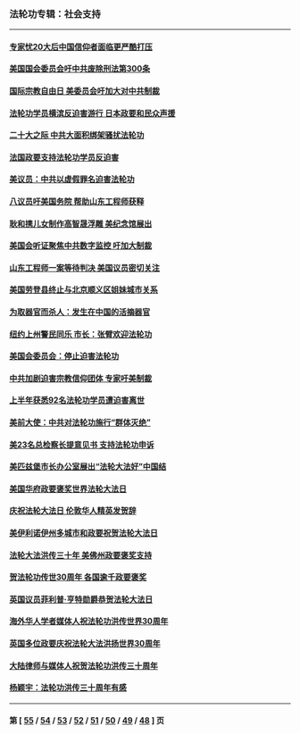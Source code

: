 ### 法轮功专辑：社会支持
---
#### [专家忧20大后中国信仰者面临更严酷打压](../../pages/nf4386/n13874993.md?12080430) 
#### [美国国会委员会吁中共废除刑法第300条](../../pages/nf4386/n13868121.md?12080430) 
#### [国际宗教自由日 美委员会吁加大对中共制裁](../../pages/nf4386/n13855021.md?12080430) 
#### [法轮功学员横滨反迫害游行 日本政要和民众声援](../../pages/nf4386/n13847132.md?12080430) 
#### [二十大之际 中共大面积绑架骚扰法轮功](../../pages/nf4386/n13846381.md?12080430) 
#### [法国政要支持法轮功学员反迫害](../../pages/nf4386/n13841970.md?12080430) 
#### [美议员：中共以虚假罪名迫害法轮功](../../pages/nf4386/n13841083.md?12080430) 
#### [八议员吁美国务院 帮助山东工程师获释](../../pages/nf4386/n13836379.md?12080430) 
#### [耿和携儿女制作高智晟浮雕 美纪念馆展出](../../pages/nf4386/n13829624.md?12080430) 
#### [美国会听证聚焦中共数字监控 吁加大制裁](../../pages/nf4386/n13825083.md?12080430) 
#### [山东工程师一案等待判决 美国议员密切关注](../../pages/nf4386/n13815065.md?12080430) 
#### [美国劳登县终止与北京顺义区姐妹城市关系](../../pages/nf4386/n13811030.md?12080430) 
#### [为取器官而杀人：发生在中国的活摘器官](../../pages/nf4386/n13794731.md?12080430) 
#### [纽约上州警民同乐 市长：张臂欢迎法轮功](../../pages/nf4386/n13794375.md?12080430) 
#### [美国会委员会：停止迫害法轮功](../../pages/nf4386/n13788164.md?12080430) 
#### [中共加剧迫害宗教信仰团体 专家吁美制裁](../../pages/nf4386/n13780252.md?12080430) 
#### [上半年获悉92名法轮功学员遭迫害离世](../../pages/nf4386/n13772701.md?12080430) 
#### [美前大使：中共对法轮功施行“群体灭绝”](../../pages/nf4386/n13771705.md?12080430) 
#### [美23名总检察长提意见书 支持法轮功申诉](../../pages/nf4386/n13766596.md?12080430) 
#### [美匹兹堡市长办公室展出“法轮大法好”中国结](../../pages/nf4386/n13749721.md?12080430) 
#### [美国华府政要褒奖世界法轮大法日](../../pages/nf4386/n13743770.md?12080430) 
#### [庆祝法轮大法日 伦敦华人精英发贺辞](../../pages/nf4386/n13741593.md?12080430) 
#### [美伊利诺伊州多城市和政要祝贺法轮大法日](../../pages/nf4386/n13737149.md?12080430) 
#### [法轮大法洪传三十年 美佛州政要褒奖支持](../../pages/nf4386/n13737103.md?12080430) 
#### [贺法轮功传世30周年 各国逾千政要褒奖](../../pages/nf4386/n13735828.md?12080430) 
#### [英国议员菲利普‧亨特勋爵恭贺法轮大法日](../../pages/nf4386/n13736187.md?12080430) 
#### [海外华人学者媒体人祝法轮功洪传世界30周年](../../pages/nf4386/n13735835.md?12080430) 
#### [英国多位政要庆祝法轮大法洪扬世界30周年](../../pages/nf4386/n13734739.md?12080430) 
#### [大陆律师与媒体人祝贺法轮功洪传三十周年](../../pages/nf4386/n13735062.md?12080430) 
#### [杨颖宇：法轮功洪传三十周年有感](../../pages/nf4386/n13734884.md?12080430) 

---
#### 第 [ [55](./55.md?12080430) / [54](./54.md?12080430) / [53](./53.md?12080430) / [52](./52.md?12080430) / [51](./51.md?12080430) / [50](./50.md?12080430) / [49](./49.md?12080430) / [48](./48.md?12080430) ] 页

